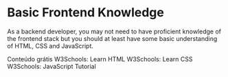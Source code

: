 # Basic Frontend Knowledge

As a backend developer, you may not need to have proficient knowledge of the frontend stack but you should at least have some basic understanding of HTML, CSS and JavaScript.

<ResourceGroupTitle>Conteúdo grátis</ResourceGroupTitle>
<BadgeLink badgeText='Read' colorScheme='yellow' href='https://www.w3schools.com/html/html_intro.asp'>W3Schools: Learn HTML</BadgeLink>
<BadgeLink colorScheme='yellow' badgeText='Read' href='https://www.w3schools.com/css/'>W3Schools: Learn CSS</BadgeLink>
<BadgeLink badgeText='Read' colorScheme="yellow" href='https://www.w3schools.com/js/'>W3Schools: JavaScript Tutorial</BadgeLink>
